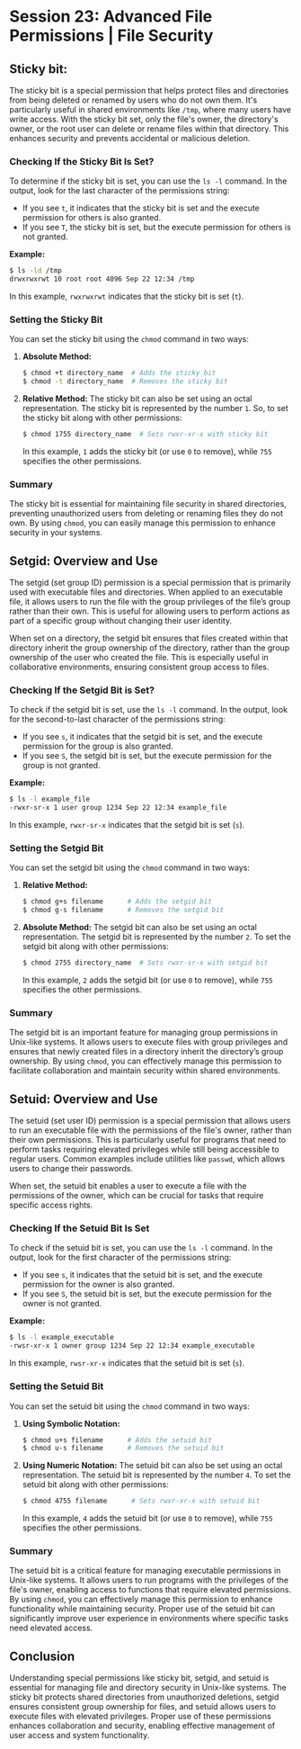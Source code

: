 # Session 23: Advanced File Permissions | File Security

## Sticky bit:

The sticky bit is a special permission that helps protect files and directories from being deleted or renamed by users who do not own them. It's particularly useful in shared environments like `/tmp`, where many users have write access. With the sticky bit set, only the file's owner, the directory's owner, or the root user can delete or rename files within that directory. This enhances security and prevents accidental or malicious deletion.

### Checking If the Sticky Bit Is Set?

To determine if the sticky bit is set, you can use the `ls -l` command. In the output, look for the last character of the permissions string:

- If you see `t`, it indicates that the sticky bit is set and the execute permission for others is also granted.
- If you see `T`, the sticky bit is set, but the execute permission for others is not granted.

**Example:**
```sh
$ ls -ld /tmp
drwxrwxrwt 10 root root 4096 Sep 22 12:34 /tmp
```
In this example, `rwxrwxrwt` indicates that the sticky bit is set (`t`).

### Setting the Sticky Bit

You can set the sticky bit using the `chmod` command in two ways:

1. **Absolute Method:**
   ```sh
   $ chmod +t directory_name  # Adds the sticky bit
   $ chmod -t directory_name  # Removes the sticky bit
   ```

2. **Relative Method:**
   The sticky bit can also be set using an octal representation. The sticky bit is represented by the number `1`. So, to set the sticky bit along with other permissions:
   ```sh
   $ chmod 1755 directory_name  # Sets rwxr-xr-x with sticky bit
   ```
   In this example, `1` adds the sticky bit (or use `0` to remove), while `755` specifies the other permissions.

### Summary

The sticky bit is essential for maintaining file security in shared directories, preventing unauthorized users from deleting or renaming files they do not own. By using `chmod`, you can easily manage this permission to enhance security in your systems.

## Setgid: Overview and Use

The setgid (set group ID) permission is a special permission that is primarily used with executable files and directories. When applied to an executable file, it allows users to run the file with the group privileges of the file’s group rather than their own. This is useful for allowing users to perform actions as part of a specific group without changing their user identity.

When set on a directory, the setgid bit ensures that files created within that directory inherit the group ownership of the directory, rather than the group ownership of the user who created the file. This is especially useful in collaborative environments, ensuring consistent group access to files.

### Checking If the Setgid Bit is Set?

To check if the setgid bit is set, use the `ls -l` command. In the output, look for the second-to-last character of the permissions string:

- If you see `s`, it indicates that the setgid bit is set, and the execute permission for the group is also granted.
- If you see `S`, the setgid bit is set, but the execute permission for the group is not granted.

**Example:**
```sh
$ ls -l example_file
-rwxr-sr-x 1 user group 1234 Sep 22 12:34 example_file
```
In this example, `rwxr-sr-x` indicates that the setgid bit is set (`s`).

### Setting the Setgid Bit

You can set the setgid bit using the `chmod` command in two ways:

1. **Relative Method:**
   ```sh
   $ chmod g+s filename      # Adds the setgid bit
   $ chmod g-s filename      # Removes the setgid bit
   ```

2. **Absolute Method:**
   The setgid bit can also be set using an octal representation. The setgid bit is represented by the number `2`. To set the setgid bit along with other permissions:
   ```sh
   $ chmod 2755 directory_name  # Sets rwxr-sr-x with setgid bit
   ```
   In this example, `2` adds the setgid bit (or use `0` to remove), while `755` specifies the other permissions.

### Summary

The setgid bit is an important feature for managing group permissions in Unix-like systems. It allows users to execute files with group privileges and ensures that newly created files in a directory inherit the directory’s group ownership. By using `chmod`, you can effectively manage this permission to facilitate collaboration and maintain security within shared environments.

## Setuid: Overview and Use

The setuid (set user ID) permission is a special permission that allows users to run an executable file with the permissions of the file's owner, rather than their own permissions. This is particularly useful for programs that need to perform tasks requiring elevated privileges while still being accessible to regular users. Common examples include utilities like `passwd`, which allows users to change their passwords.

When set, the setuid bit enables a user to execute a file with the permissions of the owner, which can be crucial for tasks that require specific access rights.

### Checking If the Setuid Bit Is Set

To check if the setuid bit is set, you can use the `ls -l` command. In the output, look for the first character of the permissions string:

- If you see `s`, it indicates that the setuid bit is set, and the execute permission for the owner is also granted.
- If you see `S`, the setuid bit is set, but the execute permission for the owner is not granted.

**Example:**
```sh
$ ls -l example_executable
-rwsr-xr-x 1 owner group 1234 Sep 22 12:34 example_executable
```
In this example, `rwsr-xr-x` indicates that the setuid bit is set (`s`).

### Setting the Setuid Bit

You can set the setuid bit using the `chmod` command in two ways:

1. **Using Symbolic Notation:**
   ```sh
   $ chmod u+s filename      # Adds the setuid bit
   $ chmod u-s filename      # Removes the setuid bit
   ```

2. **Using Numeric Notation:**
   The setuid bit can also be set using an octal representation. The setuid bit is represented by the number `4`. To set the setuid bit along with other permissions:
   ```sh
   $ chmod 4755 filename      # Sets rwxr-xr-x with setuid bit
   ```
   In this example, `4` adds the setuid bit (or use `0` to remove), while `755` specifies the other permissions.

### Summary

The setuid bit is a critical feature for managing executable permissions in Unix-like systems. It allows users to run programs with the privileges of the file's owner, enabling access to functions that require elevated permissions. By using `chmod`, you can effectively manage this permission to enhance functionality while maintaining security. Proper use of the setuid bit can significantly improve user experience in environments where specific tasks need elevated access.

## Conclusion

Understanding special permissions like sticky bit, setgid, and setuid is essential for managing file and directory security in Unix-like systems. The sticky bit protects shared directories from unauthorized deletions, setgid ensures consistent group ownership for files, and setuid allows users to execute files with elevated privileges. Proper use of these permissions enhances collaboration and security, enabling effective management of user access and system functionality.